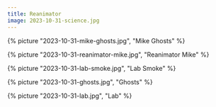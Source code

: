 ```yaml
---
title: Reanimator
image: 2023-10-31-science.jpg
---
```


{% picture "2023-10-31-mike-ghosts.jpg", "Mike Ghosts" %}

{% picture "2023-10-31-reanimator-mike.jpg", "Reanimator Mike" %}

{% picture "2023-10-31-lab-smoke.jpg", "Lab Smoke" %}

{% picture "2023-10-31-ghosts.jpg", "Ghosts" %}

{% picture "2023-10-31-lab.jpg", "Lab" %}

